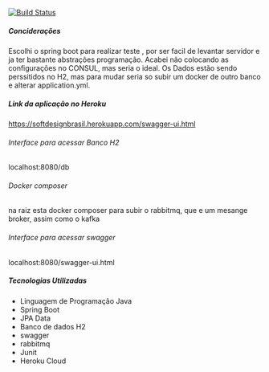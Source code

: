 
[![Build Status](https://travis-ci.org/augustoberwaldt/test-sicredi.svg?branch=master)](https://travis-ci.org/augustoberwaldt/test-sicredi)





##### Conciderações

Escolhi o spring boot para realizar teste , por ser facil de levantar servidor e ja ter bastante abstrações programação. 
Acabei não colocando as configurações no CONSUL, mas seria o ideal. Os Dados estão sendo perssitidos no H2, mas para mudar
seria so  subir um docker de outro banco e alterar application.yml.


##### Link da aplicação no Heroku

https://softdesignbrasil.herokuapp.com/swagger-ui.html


###### Interface para acessar Banco H2

localhost:8080/db

###### Docker composer
na  raiz esta docker composer para subir o rabbitmq, que e um mesange broker, assim como o kafka

###### Interface para acessar swagger

localhost:8080/swagger-ui.html

##### Tecnologias Utilizadas
- Linguagem de Programação Java
- Spring Boot
- JPA Data
- Banco de dados H2
- swagger
- rabbitmq
- Junit
- Heroku Cloud